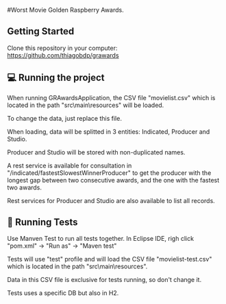 #Worst Movie Golden Raspberry Awards.

## Getting Started

Clone this repository in your computer: https://github.com/thiagobdp/grawards

## 💻 Running the project

When running GRAwardsApplication, the CSV file "movielist.csv" which is located in the path "src\main\resources" will be loaded.

To change the data, just replace this file.

When loading, data will be splitted in 3 entities: Indicated, Producer and Studio. 

Producer and Studio will be stored with non-duplicated names.

A rest service is available for consultation in "/indicated/fastestSlowestWinnerProducer" to get the producer with the longest gap between two consecutive awards, and the one with the fastest two awards.

Rest services for Producer and Studio are also available to list all records.

## 🔬 Running Tests

Use Manven Test to run all tests together. In Eclipse IDE, righ click "pom.xml" -> "Run as" -> "Maven test"

Tests will use "test" profile and will load the CSV file "movielist-test.csv" which is located in the path "src\main\resources".

Data in this CSV file is exclusive for tests running, so don't change it.

Tests uses a specific DB but also in H2.